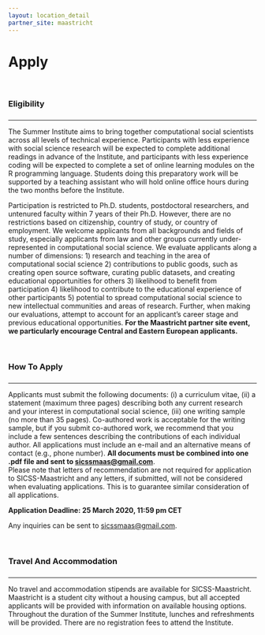 ```yaml
---
layout: location_detail
partner_site: maastricht
---
```


<h1 class="display-4">Apply</h1>
<br />

### Eligibility
### <a name="eligibility"></a>

---

The Summer Institute aims to bring together computational social scientists across all levels of technical experience. Participants with less experience with social science research will be expected to complete additional readings in advance of the Institute, and participants with less experience coding will be expected to complete a set of online learning modules on the R programming language. Students doing this preparatory work will be supported by a teaching assistant who will hold online office hours during the two months before the Institute.

Participation is restricted to Ph.D. students, postdoctoral researchers, and untenured faculty within 7 years of their Ph.D. However, there are no restrictions based on citizenship, country of study, or country of employment. We welcome applicants from all backgrounds and fields of study, especially applicants from law and other groups currently under-represented in computational social science. We evaluate applicants along a number of dimensions: 1) research and teaching in the area of computational social science 2) contributions to public goods, such as creating open source software, curating public datasets, and creating educational opportunities for others 3) likelihood to benefit from participation 4) likelihood to contribute to the educational experience of other participants 5) potential to spread computational social science to new intellectual communities and areas of research. Further, when making our evaluations, attempt to account for an applicant’s career stage and previous educational opportunities. <b> For the Maastricht partner site event, we particularly encourage Central and Eastern European applicants.</b> 

<br />

### How To Apply
### <a name="how_to_apply"></a>

---

Applicants must submit the following documents: (i) a curriculum vitae, (ii) a statement (maximum three pages) describing both any current research and your interest in computational social science, (iii) one writing sample (no more than 35 pages). Co-authored work is acceptable for the writing sample, but if you submit co-authored work, we recommend that you include a few sentences describing the contributions of each individual author. All applications must include an e-mail and an alternative means of contact (e.g., phone number). <b>All documents must be combined into one .pdf file and sent to sicssmaas@gmail.com</b>.<br> 
Please note that letters of recommendation are not required for application to SICSS-Maastricht and any letters, if submitted, will not be considered when evaluating applications. This is to guarantee similar consideration of all applications.

**Application Deadline: 25 March 2020, 11:59 pm CET**

Any inquiries can be sent to sicssmaas@gmail.com.

<br />

### Travel And Accommodation
### <a name="travel_and_accommodation"></a>

---

No travel and accommodation stipends are available for SICSS-Maastricht. Maastricht is a student city without a housing campus, but all accepted applicants will be provided with information on available housing options. Throughout the duration of the Summer Institute, lunches and refreshments will be provided. There are no registration fees to attend the Institute.

